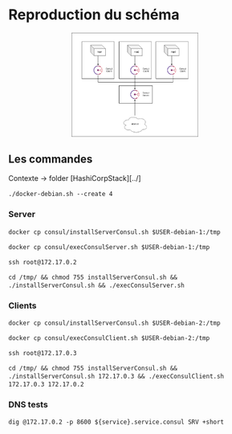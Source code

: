 # Reproduction du schéma

<p align="center">
    <img src="./consulEx.png"
    alt="consulEx"
    width="50%"
    />
</p>

## Les commandes

Contexte -> folder [HashiCorpStack][../]

```
./docker-debian.sh --create 4
```

### Server

```
docker cp consul/installServerConsul.sh $USER-debian-1:/tmp
```

```
docker cp consul/execConsulServer.sh $USER-debian-1:/tmp
```

```
ssh root@172.17.0.2
```

```
cd /tmp/ && chmod 755 installServerConsul.sh && ./installServerConsul.sh && ./execConsulServer.sh
```

### Clients

```
docker cp consul/installServerConsul.sh $USER-debian-2:/tmp
```

```
docker cp consul/execConsulClient.sh $USER-debian-2:/tmp
```

```
ssh root@172.17.0.3
```

```
cd /tmp/ && chmod 755 installServerConsul.sh && ./installServerConsul.sh 172.17.0.3 && ./execConsulClient.sh 172.17.0.3 172.17.0.2
```

### DNS tests

```
dig @172.17.0.2 -p 8600 ${service}.service.consul SRV +short
```
